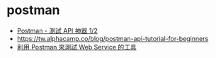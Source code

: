 # postman

* [Postman - 測試 API 神器 1/2](https://ithelp.ithome.com.tw/articles/10201503)
* https://tw.alphacamp.co/blog/postman-api-tutorial-for-beginners
* [利用 Postman 來測試 Web Service 的工具](https://franksios.medium.com/postman-%E6%B8%AC%E8%A9%A6web-service%E7%9A%84%E5%B7%A5%E5%85%B7-c7726997868a)
